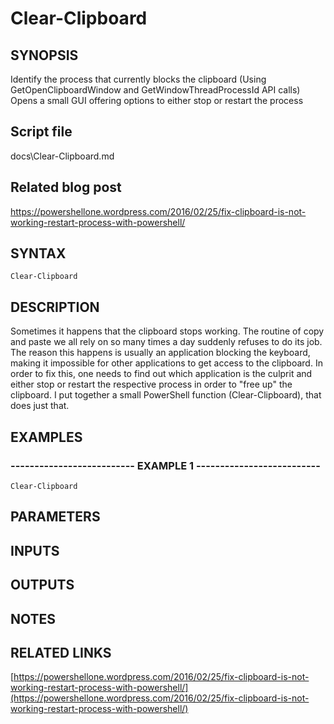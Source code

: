 # Clear-Clipboard

## SYNOPSIS
Identify the process that currently blocks the clipboard (Using GetOpenClipboardWindow and GetWindowThreadProcessId API calls)
Opens a small GUI offering options to either stop or restart the process

## Script file
docs\Clear-Clipboard.md

## Related blog post
https://powershellone.wordpress.com/2016/02/25/fix-clipboard-is-not-working-restart-process-with-powershell/

## SYNTAX

```
Clear-Clipboard
```
## DESCRIPTION
Sometimes it happens that the clipboard stops working.
The routine of copy and paste we all rely on so many times a day suddenly refuses to do its job. 
The reason this happens is usually an application blocking the keyboard, making it impossible for other applications to get access to the clipboard. 
In order to fix this, one needs to find out which application is the culprit and either stop or restart the respective process in order to "free up" the clipboard.
I put together a small PowerShell function (Clear-Clipboard), that does just that.

## EXAMPLES

### -------------------------- EXAMPLE 1 --------------------------
```
Clear-Clipboard
```
## PARAMETERS

## INPUTS

## OUTPUTS

## NOTES

## RELATED LINKS

[https://powershellone.wordpress.com/2016/02/25/fix-clipboard-is-not-working-restart-process-with-powershell/](https://powershellone.wordpress.com/2016/02/25/fix-clipboard-is-not-working-restart-process-with-powershell/)




























































